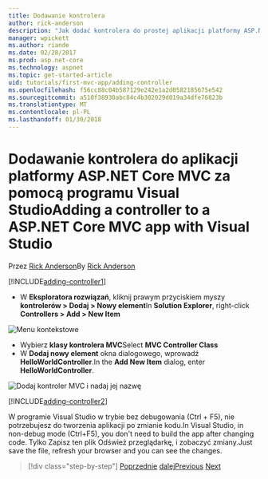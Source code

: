 ```yaml
---
title: Dodawanie kontrolera
author: rick-anderson
description: "Jak dodać kontrolera do prostej aplikacji platformy ASP.NET Core MVC"
manager: wpickett
ms.author: riande
ms.date: 02/28/2017
ms.prod: asp.net-core
ms.technology: aspnet
ms.topic: get-started-article
uid: tutorials/first-mvc-app/adding-controller
ms.openlocfilehash: f56cc88c04b587129e242e1a2d0582185675e542
ms.sourcegitcommit: a510f38930abc84c4b302029d019a34dfe76823b
ms.translationtype: MT
ms.contentlocale: pl-PL
ms.lasthandoff: 01/30/2018
---
```

# <a name="adding-a-controller-to-a-aspnet-core-mvc-app-with-visual-studio"></a><span data-ttu-id="b1740-103">Dodawanie kontrolera do aplikacji platformy ASP.NET Core MVC za pomocą programu Visual Studio</span><span class="sxs-lookup"><span data-stu-id="b1740-103">Adding a controller to a ASP.NET Core MVC app with Visual Studio</span></span>

<span data-ttu-id="b1740-104">Przez [Rick Anderson](https://twitter.com/RickAndMSFT)</span><span class="sxs-lookup"><span data-stu-id="b1740-104">By [Rick Anderson](https://twitter.com/RickAndMSFT)</span></span>

[!INCLUDE[adding-controller1](../../includes/mvc-intro/adding-controller1.md)]

* <span data-ttu-id="b1740-105">W **Eksploratora rozwiązań**, kliknij prawym przyciskiem myszy **kontrolerów > Dodaj > Nowy element**</span><span class="sxs-lookup"><span data-stu-id="b1740-105">In **Solution Explorer**, right-click **Controllers > Add > New Item**</span></span>

![Menu kontekstowe](adding-controller/_static/add_controller.png)

* <span data-ttu-id="b1740-107">Wybierz **klasy kontrolera MVC**</span><span class="sxs-lookup"><span data-stu-id="b1740-107">Select **MVC Controller Class**</span></span>
* <span data-ttu-id="b1740-108">W **Dodaj nowy element** okna dialogowego, wprowadź **HelloWorldController**.</span><span class="sxs-lookup"><span data-stu-id="b1740-108">In the **Add New Item** dialog, enter **HelloWorldController**.</span></span>

![Dodaj kontroler MVC i nadaj jej nazwę](adding-controller/_static/ac.png)

[!INCLUDE[adding-controller2](../../includes/mvc-intro/adding-controller2.md)]

<span data-ttu-id="b1740-110">W programie Visual Studio w trybie bez debugowania (Ctrl + F5), nie potrzebujesz do tworzenia aplikacji po zmianie kodu.</span><span class="sxs-lookup"><span data-stu-id="b1740-110">In Visual Studio, in non-debug mode (Ctrl+F5), you don't need to build the app after changing  code.</span></span> <span data-ttu-id="b1740-111">Tylko Zapisz ten plik Odśwież przeglądarkę, i zobaczyć zmiany.</span><span class="sxs-lookup"><span data-stu-id="b1740-111">Just save the file, refresh your browser and you can see the changes.</span></span>

>[!div class="step-by-step"]
<span data-ttu-id="b1740-112">[Poprzednie](start-mvc.md)
[dalej](adding-view.md)</span><span class="sxs-lookup"><span data-stu-id="b1740-112">[Previous](start-mvc.md)
[Next](adding-view.md)</span></span>  
